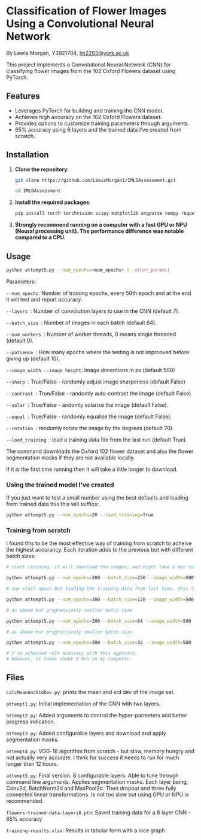 # Classification of Flower Images Using a Convolutional Neural Network

By Lewis Morgan, Y3921704, lm2283@york.ac.uk


This project implements a Convolutional Neural Network (CNN) for classifying flower images from the 102 Oxford Flowers dataset using PyTorch.

## Features

* Leverages PyTorch for building and training the CNN model.
* Achieves high accuracy on the 102 Oxford Flowers dataset.
* Provides options to customize training parameters through arguments.
* 65% accuracy using 8 layers and the trained data I've created from scratch.

## Installation

1. **Clone the repository**:
    ```sh
    git clone https://github.com/LewisMorgan1/IMLOAssessment.git

    cd IMLOAssessment
    ```

2. **Install the required packages**:
    ```sh
    pip install torch torchvision scipy matplotlib argparse numpy requests
    ```

3. **Strongly recommend running on a computer with a fast GPU or NPU (Neural processing unit). The performance difference was notable compared to a CPU.**


## Usage

```sh
python attempt5.py --num_epochs=<num_epochs> [--other_params]
```

Parameters:

```--num_epochs```: Number of training epochs, every 50th epoch and at the end it will test and report accuracy.

```--layers ```: Number of convolution layers to use in the CNN (default 7).

```--batch_size ```: Number of images in each batch (default 64).

```--num_workers ```: Number of worker threads, 0 means single threaded (default 0).

```--patience ```: How many epochs where the testing is not improoved before giving up (default 10).

```--image_width --image_height```: Image dimentions in px (default 500)

```--sharp ```: True/False - randomly adjust image sharpeness (default False)

```--contrast ```: True/False - randomly auto-contrast the image (default False)

```--solar ```: True/False - andomly solarise the image (default False).

```--equal ```: True/False - randomly equalise the image (default False).

```--rotation ```: randomly rotate the image by the degrees (default 70).

```--load_training ```: load a training data file from the last run (default True).

The command downloads the Oxford 102 flower dataset and also the flower segmentation masks if they are not available locally. 

If it is the first time running then it will take a little longer to download.

### Using the trained model I've created

If you just want to test a small number using the best defaults and loading from trained data this this will suffice:
```sh
python attempt5.py --num_epochs=20 --load_training=True
```
### Training from scratch

I found this to be the most effective way of training from scratch to acheive the highest accurancy. Each iteration adds to the previous but with different batch sizes:

```sh
# start training, it will download the images, and might take a min to get going, trains with a large batch size of 256

python attempt5.py --num_epochs=300 --batch_size=256 --image_width=500 --image_height=500 --sharp=True --rotation=70 --equal=True --patience=30 --layers=8 

# now start again but loading the training data from last time, this time with a batch size of 128

python attempt5.py --num_epochs=300 --batch_size=128 --image_width=500 --image_height=500 --sharp=True --rotation=70 --equal=True --patience=30 --layers=8 --load_training=True

# as above but progressively smaller batch size

python attempt5.py --num_epochs=300 --batch_size=64 --image_width=500 --image_height=500 --sharp=True --rotation=70 --equal=True --patience=30 --layers=8 --load_training=True

# as above but progressively smaller batch size

python attempt5.py --num_epochs=300 --batch_size=32 --image_width=500 --image_height=500 --sharp=True --rotation=70 --equal=True --patience=30 --layers=8 --load_training=True

# I've acheived ~65% accuracy with this approach. 
# However, it takes about 9 hrs on my computer.
```

## Files

```calcMeanAndStdDev.py```: prints the mean and std dev of the image set.

```attempt1.py```: Initial implementation of the CNN with two layers.

```attempt2.py```: Added arguments to control the hyper-parmeters and better progress indication.

```attempt3.py```: Added configurable layers and download and apply segmentation masks.

```attempt4.py```: VGG-16 algorithm from scratch - but slow, memory hungry and not actually very accurate. I think for success it needs to run for much longer than 12 hours.

```attempt5.py```: Final version. 8 configurable layers. Able to tune through command line arguments. Applies segmentation masks. Each layer being; Conv2d, BatchNorm2d and MaxPool2d. Then dropout and three fully connected linear transformations. Is not too slow but using GPU or NPU is recommended. 

```flowers-trained-data-layers8.pth```: Saved training data for a 8 layer CNN - 65% accuracy

```training-results.xlsx```: Results in tabular form with a nice graph
